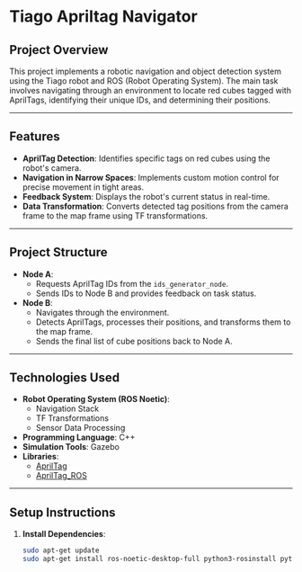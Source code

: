 # **Tiago Apriltag Navigator**

## **Project Overview**
This project implements a robotic navigation and object detection system using the Tiago robot and ROS (Robot Operating System). The main task involves navigating through an environment to locate red cubes tagged with AprilTags, identifying their unique IDs, and determining their positions.

---

## **Features**
- **AprilTag Detection**: Identifies specific tags on red cubes using the robot's camera.
- **Navigation in Narrow Spaces**: Implements custom motion control for precise movement in tight areas.
- **Feedback System**: Displays the robot's current status in real-time.
- **Data Transformation**: Converts detected tag positions from the camera frame to the map frame using TF transformations.

---

## **Project Structure**
- **Node A**:
  - Requests AprilTag IDs from the `ids_generator_node`.
  - Sends IDs to Node B and provides feedback on task status.
- **Node B**:
  - Navigates through the environment.
  - Detects AprilTags, processes their positions, and transforms them to the map frame.
  - Sends the final list of cube positions back to Node A.

---

## **Technologies Used**
- **Robot Operating System (ROS Noetic)**:
  - Navigation Stack
  - TF Transformations
  - Sensor Data Processing
- **Programming Language**: C++
- **Simulation Tools**: Gazebo
- **Libraries**:
  - [AprilTag](https://github.com/AprilRobotics/apriltag)
  - [AprilTag_ROS](https://github.com/AprilRobotics/apriltag_ros)

---

## **Setup Instructions**
1. **Install Dependencies**:
   ```bash
   sudo apt-get update
   sudo apt-get install ros-noetic-desktop-full python3-rosinstall python3-catkin-tools
